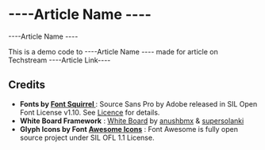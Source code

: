 ----Article Name ----
================

----Article Name ---- 

This is a demo code to ----Article Name ---- made for article on Techstream ----Article Link----

Credits
-------

<ul>
  <li><strong>Fonts by <a href="http://www.fontsquirrel.com">Font Squirrel </a></strong> : Source Sans Pro by Adobe released in SIL Open Font License v1.10. See <a href="http://www.fontsquirrel.com/license/source-sans-pro">Licence</a> for details.</li>
  <li><strong>White Board Framework</strong> : <a href="https://github.com/anushbmx/whiteboard/">White Board</a> by <a href="http://twitter.com/anushbmx">anushbmx</a> &amp; <a href="http://twitter.com/supersolanki">supersolanki</a></li>
  <li><strong>Glyph Icons by Font <a href="http://fontawesome.io/license/">Awesome Icons</a></strong> : Font Awesome is fully open source project under SIL OFL 1.1 License. </li>
</ul>

